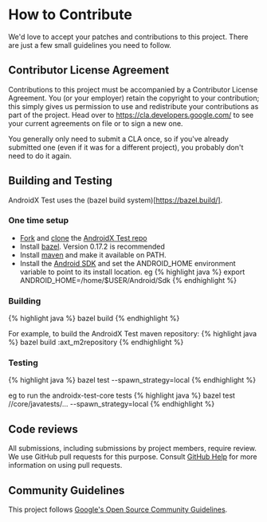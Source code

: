 # How to Contribute

We'd love to accept your patches and contributions to this project. There are
just a few small guidelines you need to follow.

## Contributor License Agreement

Contributions to this project must be accompanied by a Contributor License
Agreement. You (or your employer) retain the copyright to your contribution;
this simply gives us permission to use and redistribute your contributions as
part of the project. Head over to <https://cla.developers.google.com/> to see
your current agreements on file or to sign a new one.

You generally only need to submit a CLA once, so if you've already submitted one
(even if it was for a different project), you probably don't need to do it
again.

## Building and Testing

AndroidX Test uses the (bazel build system)[https://bazel.build/].

### One time setup

 * [Fork](https://help.github.com/articles/fork-a-repo/) and [clone](https://help.github.com/articles/cloning-a-repository/) the [AndroidX Test repo](https://github.com/android/android-test)
 * Install [bazel](https://docs.bazel.build/versions/master/install.html). Version 0.17.2 is recommended
 * Install [maven](http://maven.apache.org/install.html) and make it available on PATH.
 * Install the [Android SDK](https://developer.android.com/studio/install) and set the ANDROID_HOME environment variable to point to its install location. eg
{% highlight java %}
 export ANDROID_HOME=/home/$USER/Android/Sdk
{% endhighlight %}

### Building

{% highlight java %}
bazel build <target path>
{% endhighlight %}

For example, to build the AndroidX Test maven repository:
{% highlight java %}
bazel build :axt_m2repository
{% endhighlight %}

### Testing

{% highlight java %}
bazel test <target path> --spawn_strategy=local
{% endhighlight %}

eg to run the androidx-test-core tests
{% highlight java %}
bazel test //core/javatests/… --spawn_strategy=local
{% endhighlight %}

## Code reviews

All submissions, including submissions by project members, require review. We
use GitHub pull requests for this purpose. Consult
[GitHub Help](https://help.github.com/articles/about-pull-requests/) for more
information on using pull requests.


## Community Guidelines

This project follows [Google's Open Source Community
Guidelines](https://opensource.google.com/conduct/).
